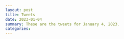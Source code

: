 ```yaml
---
layout: post
title: Tweets
date: 2023-01-04
summary: These are the tweets for January 4, 2023.
categories:
---
```


